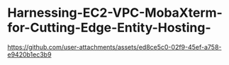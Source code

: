 # Harnessing-EC2-VPC-MobaXterm-for-Cutting-Edge-Entity-Hosting-
https://github.com/user-attachments/assets/ed8ce5c0-02f9-45ef-a758-e9420b1ec3b9

